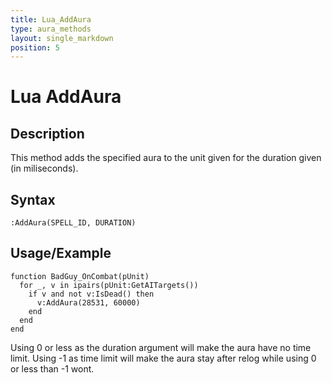 ```yaml
---
title: Lua_AddAura
type: aura_methods
layout: single_markdown
position: 5
---
```


# Lua AddAura

## Description

This method adds the specified aura to the unit given for the duration given (in miliseconds).

## Syntax

```
:AddAura(SPELL_ID, DURATION)
```

## Usage/Example

```
function BadGuy_OnCombat(pUnit)
  for _, v in ipairs(pUnit:GetAITargets())
    if v and not v:IsDead() then
      v:AddAura(28531, 60000)
    end
  end
end
```

Using 0 or less as the duration argument will make the aura have no time limit. Using -1 as time limit will make the aura stay after relog while using 0 or less than -1 wont.
